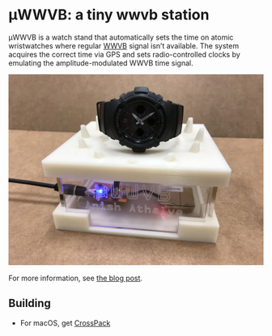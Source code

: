 # &mu;WWVB: a tiny wwvb station

&mu;WWVB is a watch stand that automatically sets the time on atomic
wristwatches where regular [WWVB] signal isn’t available. The system acquires
the correct time via GPS and sets radio-controlled clocks by emulating the
amplitude-modulated WWVB time signal.

![&mu;WWVB watch stand](https://raw.githubusercontent.com/anishathalye/assets/master/micro-wwvb/micro-wwvb.jpg)

For more information, see [the blog post][micro-wwvb-post].

[WWVB]: https://www.nist.gov/pml/time-and-frequency-division/radio-stations/wwvb
[micro-wwvb-post]: https://www.anishathalye.com/2016/12/26/micro-wwvb/

## Building

* For macOS, get
  [CrossPack](https://www.obdev.at/products/crosspack/index.html)
